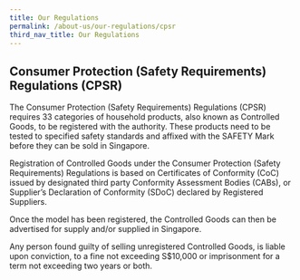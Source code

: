 ```yaml
---
title: Our Regulations
permalink: /about-us/our-regulations/cpsr
third_nav_title: Our Regulations
---
```

## Consumer Protection (Safety Requirements) Regulations (CPSR)
The Consumer Protection (Safety Requirements) Regulations (CPSR) requires 33 categories of household products, also known as Controlled Goods, to be registered with the authority. These products need to be tested to specified safety standards and affixed with the SAFETY Mark before they can be sold in Singapore. 

Registration of Controlled Goods under the Consumer Protection (Safety Requirements) Regulations is based on Certificates of Conformity (CoC) issued by designated third party Conformity Assessment Bodies (CABs), or Supplier’s Declaration of Conformity (SDoC) declared by Registered Suppliers.

Once the model has been registered, the Controlled Goods can then be advertised for supply and/or supplied in Singapore.

Any person found guilty of selling unregistered Controlled Goods, is liable upon conviction, to a fine not exceeding S$10,000 or imprisonment for a term not exceeding two years or both. 

